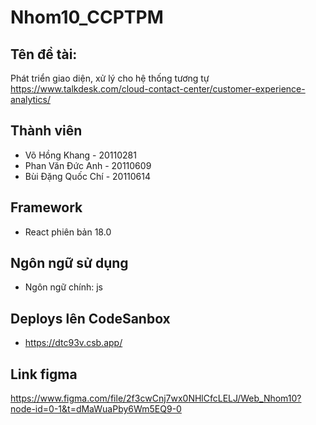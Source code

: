 # Nhom10_CCPTPM
## Tên đề tài:
Phát triển giao diện, xử lý cho hệ thống tương tự https://www.talkdesk.com/cloud-contact-center/customer-experience-analytics/ 

## Thành viên
* Võ Hồng Khang - 20110281
* Phan Văn Đức Anh - 20110609
* Bùi Đặng Quốc Chí - 20110614

## Framework
* React phiên bản 18.0


## Ngôn ngữ sử dụng
* Ngôn ngữ chính: js

## Deploys lên CodeSanbox
* https://dtc93v.csb.app/

## Link figma
https://www.figma.com/file/2f3cwCnj7wx0NHlCfcLELJ/Web_Nhom10?node-id=0-1&t=dMaWuaPby6Wm5EQ9-0
